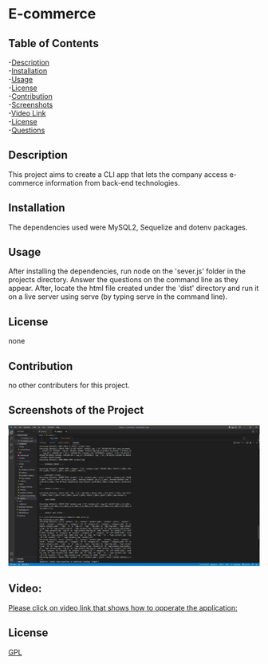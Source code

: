 # E-commerce
    
## Table of Contents
-[Description](#description)<br/>
-[Installation](#installation)<br/>
-[Usage](#usage)<br/>
-[License](#license)<br/>
-[Contribution](#contribution)<br/>
-[Screenshots](#screenshots)<br/>
-[Video Link](#video)<br/>
-[License](#license)<br/>
-[Questions](#questions)<br/>
    
## Description
This project aims to create a CLI app that lets the company access e-commerce information from back-end technologies.

## Installation
The dependencies used were MySQL2, Sequelize and dotenv packages.

## Usage
After installing the dependencies, run node on the 'sever.js' folder in the projects directory. Answer the questions on the command line as they appear. 
After, locate the html file created under the 'dist' directory and run it on a live server using serve (by typing serve in the command line).

## License
none
    
## Contribution
no other contributers for this project.

## Screenshots of the Project
![Application Screenshot](./media/screenshot_13.jpg?raw=true "Application Screenshot")

## Video:
[Please click on video link that shows how to opperate the application:](https://drive.google.com/file/d/1IxujI2ZmWmfJ45wk7cjIYAThVIBunU_m/view)

## License
[GPL](https://choosealicense.com/licenses/gpl-3.0/)
